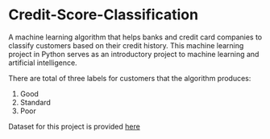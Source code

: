 # Credit-Score-Classification
A machine learning algorithm that helps banks and credit card companies to classify customers based on their credit history. This 
machine learning project in Python serves as an introductory project to machine learning and artificial intelligence.

There are total of three labels for customers that the algorithm produces:
1. Good
2. Standard
3. Poor

Dataset for this project is provided <a href='https://statso.io/credit-score-classification-case-study/'>here</a>